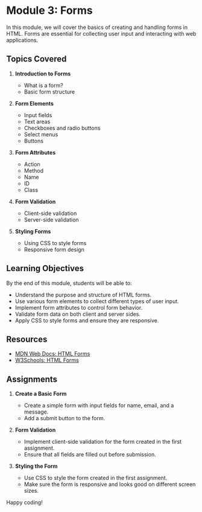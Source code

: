 # Module 3: Forms

In this module, we will cover the basics of creating and handling forms in HTML. Forms are essential for collecting user input and interacting with web applications.

## Topics Covered

1. **Introduction to Forms**
    - What is a form?
    - Basic form structure

2. **Form Elements**
    - Input fields
    - Text areas
    - Checkboxes and radio buttons
    - Select menus
    - Buttons

3. **Form Attributes**
    - Action
    - Method
    - Name
    - ID
    - Class

4. **Form Validation**
    - Client-side validation
    - Server-side validation

5. **Styling Forms**
    - Using CSS to style forms
    - Responsive form design

## Learning Objectives

By the end of this module, students will be able to:

- Understand the purpose and structure of HTML forms.
- Use various form elements to collect different types of user input.
- Implement form attributes to control form behavior.
- Validate form data on both client and server sides.
- Apply CSS to style forms and ensure they are responsive.

## Resources

- [MDN Web Docs: HTML Forms](https://developer.mozilla.org/en-US/docs/Learn/Forms)
- [W3Schools: HTML Forms](https://www.w3schools.com/html/html_forms.asp)

## Assignments

1. **Create a Basic Form**
    - Create a simple form with input fields for name, email, and a message.
    - Add a submit button to the form.

2. **Form Validation**
    - Implement client-side validation for the form created in the first assignment.
    - Ensure that all fields are filled out before submission.

3. **Styling the Form**
    - Use CSS to style the form created in the first assignment.
    - Make sure the form is responsive and looks good on different screen sizes.

Happy coding!